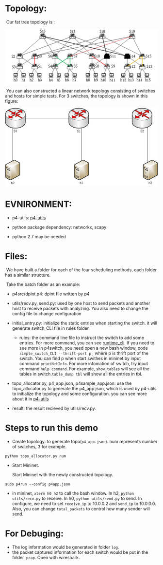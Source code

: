 # Topology:

​	Our fat tree topology is :

![Fat-tree_topo](./fat-tree/pics/Fat-tree_topo.png)

​	You can also constructed a linear network topology consisting of  switches and  hosts for simple tests. For 3 switches, the topology is shown in this figure:

![topo](./pics/topology1.png)

# EVNIRONMENT:

- p4-utils: [p4-utils](https://github.com/nsg-ethz/p4-utils)

- python package dependency: networkx, scapy
- python 2.7 may be needed

# Files:

​	We have built a folder for each of the four scheduling methods, each folder has a similar structure.

​	Take the batch folder as an example: 

- p4src/dpint.p4: dpint file written by p4

- utils/recv.py, send.py: used by one host to send packets and another host to receive packets with analyzing. You also need to change the config file to change configuration

- initial_entry.py: initialize the static entries when starting the switch. it will generate switch_CLI file in rules folder.

  - rules: the command line file to instruct the switch to add some entries. For more command, you can see [runtime_cli](https://github.com/p4lang/behavioral-model/blob/main/docs/runtime_CLI.md). If you need to see more in p4switch, you need open a new bash window, code `simple_switch_CLI --thrift-port p` , where p is thrift port of the switch. You can find p when start swithes in mininet by input command `printNetInfo`. For more infomation of switch, try input command `help command`. For example, `show_tables` will see all the tables in switch.`table_dump tbl` will show all the entries in tbl.

- topo_allocator.py, p4_app.json, p4sample_app.json: use the topo_allocator.py to generate the p4_app.json, which is used by p4-utils to initialize the topology and some configuration. you can see more about it in [p4-utils](https://github.com/nsg-ethz/p4-utils)

- result: the result recieved by utils/recv.py.

# Steps to run this demo

- Create topology:
 to generate topo(`p4_app.json`). num represents number of switches, 3 for example.

```
python topo_allocator.py num
```

- Start Mininet.

  Start Mininet with the newly constructed topology.

```
sudo p4run --config p4app.json
```

- in mininet, `xterm h0 h2` to call the bash window. In h2, `python utils/recv.py` to receive. In h0, `python utils/send.py` to send. In configure, we need to set `receive_ip` to 10.0.0.2 and `send_ip` to 10.0.0.0. Also, you can change `total_packets` to control how many sender will send.

# For Debuging:

- The log information would be generated in folder  `log`.
- the packet captured information for each switch would be put in the folder` pcap`. Open with wireshark.
